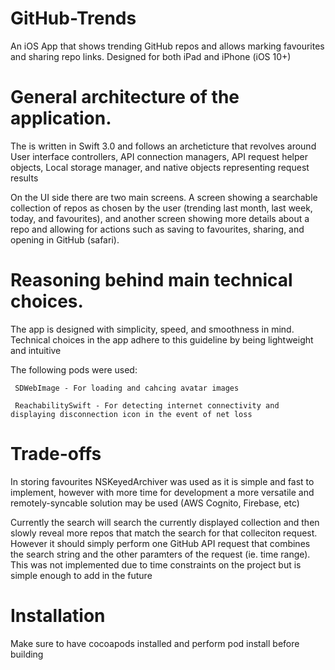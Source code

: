 # GitHub-Trends

An iOS App that shows trending GitHub repos and allows marking favourites and sharing repo links.
Designed for both iPad and iPhone (iOS 10+)



# General architecture of the application.

The is written in Swift 3.0 and follows an archeticture that revolves around User interface controllers, API connection managers, API request helper objects, Local storage manager, and native objects representing request results

On the UI side there are two main screens. A screen showing a searchable collection of repos as chosen by the user (trending last month, last week, today, and favourites), and another screen showing more details about a repo and allowing for actions such as saving to favourites, sharing, and opening in GitHub (safari).


# Reasoning behind main technical choices.

The app is designed with simplicity, speed, and smoothness in mind. Technical choices in the app adhere to this guideline
by being lightweight and intuitive

The following pods were used:

     SDWebImage - For loading and cahcing avatar images
     
     ReachabilitySwift - For detecting internet connectivity and displaying disconnection icon in the event of net loss

# Trade-offs

In storing favourites NSKeyedArchiver was used as it is simple and fast to implement, however with more time for development
a more versatile and remotely-syncable solution may be used (AWS Cognito, Firebase, etc)

Currently the search will search the currently displayed collection and then slowly reveal more repos that match
the search for that colleciton request. However it should simply perform one GitHub API request that combines 
the search string and the other paramters of the request (ie. time range). This was not implemented due to time constraints
on the project but is simple enough to add in the future

# Installation

Make sure to have cocoapods installed and perform pod install before building
